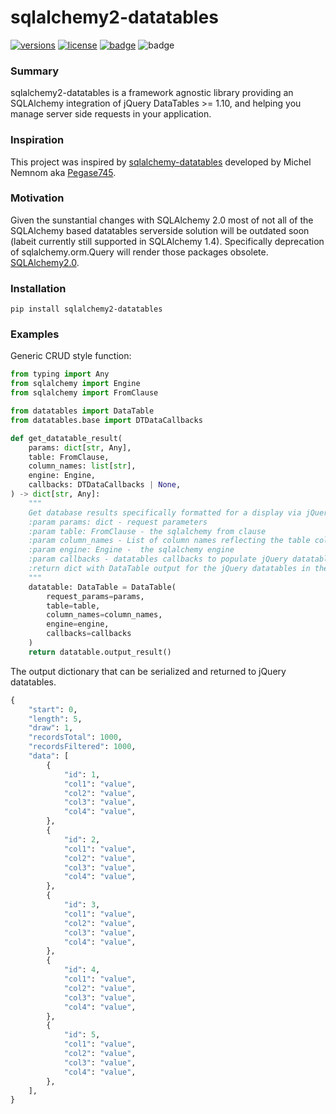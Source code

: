 # sqlalchemy2-datatables

[![versions](https://img.shields.io/pypi/pyversions/sqlalchemy2-datatables.svg)](https://github.com/hniedner/sqlalchemy2-datatables)
[![license](https://img.shields.io/github/license/pydantic/pydantic.svg)](https://github.com/pydantic/pydantic/blob/main/LICENSE)
[![badge](https://github.com/coding-doc/sqlalchemy2-datatables/actions/workflows/tests.yml/badge.svg?branch=main)](https://github.com/coding-doc/sqlalchemy2-datatables/actions/workflows/tests.yml)
![badge](https://img.shields.io/endpoint?url=https://gist.githubusercontent.com/coding-doc/e13951fb715ab39a15dfb6c504284537/raw/coverage.json)

### Summary
sqlalchemy2-datatables is a framework agnostic library providing an SQLAlchemy integration of
jQuery DataTables >= 1.10, and helping you manage server side requests in your application.

### Inspiration
This project was inspired by [sqlalchemy-datatables](https://github.com/Pegase745/sqlalchemy-datatables)
developed by Michel Nemnom aka [Pegase745](https://github.com/Pegase745).

### Motivation
Given the sunstantial changes with SQLAlchemy 2.0 most of not all of the SQLAlchemy based datatables serverside
 solution will be outdated soon (labeit currently still supported in SQLAlchemy 1.4). Specifically deprecation of
 sqlalchemy.orm.Query will render those packages obsolete.
[SQLAlchemy2.0](https://docs.sqlalchemy.org/en/20/).

### Installation
```shell
pip install sqlalchemy2-datatables
```

### Examples
Generic CRUD style function:
```python
from typing import Any
from sqlalchemy import Engine
from sqlalchemy import FromClause

from datatables import DataTable
from datatables.base import DTDataCallbacks

def get_datatable_result(
    params: dict[str, Any],
    table: FromClause,
    column_names: list[str],
    engine: Engine,
    callbacks: DTDataCallbacks | None,
) -> dict[str, Any]:
    """
    Get database results specifically formatted for a display via jQuery datatables.
    :param params: dict - request parameters
    :param table: FromClause - the sqlalchemy from clause
    :param column_names - List of column names reflecting the table columns in the desired order
    :param engine: Engine -  the sqlalchemy engine
    :param callbacks - datatables callbacks to populate jQuery datatables DT_* attributes
    :return dict with DataTable output for the jQuery datatables in the frontend view
    """
    datatable: DataTable = DataTable(
        request_params=params,
        table=table,
        column_names=column_names,
        engine=engine,
        callbacks=callbacks
    )
    return datatable.output_result()
```
The output dictionary that can be serialized and returned to jQuery datatables.
```python
{
    "start": 0,
    "length": 5,
    "draw": 1,
    "recordsTotal": 1000,
    "recordsFiltered": 1000,
    "data": [
        {
            "id": 1,
            "col1": "value",
            "col2": "value",
            "col3": "value",
            "col4": "value",
        },
        {
            "id": 2,
            "col1": "value",
            "col2": "value",
            "col3": "value",
            "col4": "value",
        },
        {
            "id": 3,
            "col1": "value",
            "col2": "value",
            "col3": "value",
            "col4": "value",
        },
        {
            "id": 4,
            "col1": "value",
            "col2": "value",
            "col3": "value",
            "col4": "value",
        },
        {
            "id": 5,
            "col1": "value",
            "col2": "value",
            "col3": "value",
            "col4": "value",
        },
    ],
}
```
